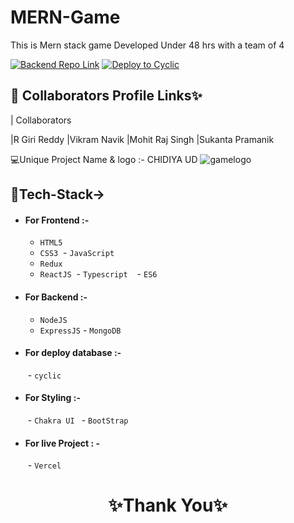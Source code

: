 # MERN-Game
This is Mern stack game Developed Under 48 hrs with a team of 4

[![Backend Repo Link](https://img.shields.io/badge/Backend_Repo_Link-0A66C2?style=for-the-badge&logo=github&logoColor=#FF7139)](https://github.com/geraltyen/MERN-Game/tree/main/backend)
[![Deploy to Cyclic](https://img.shields.io/badge/Deployed_Cyclic_Link-0A66C2?style=for-the-badge&logo=ko-fi&logoColor=white)](https://busy-lime-prawn-boot.cyclic.app/)



## 🔗 Collaborators Profile Links✨



| Collaborators

|R Giri Reddy
|Vikram Navik
|Mohit Raj Singh
|Sukanta Pramanik



💻Unique Project Name & logo :- CHIDIYA UD
![gamelogo](https://user-images.githubusercontent.com/105841421/222919354-13f8e81e-bd21-4050-a06a-d293a325e3fc.png)


## 💫Tech-Stack->

- #### For Frontend :-
   - `HTML5`
  - `CSS3`
  - `JavaScript `
   - `Redux`
  - `ReactJS`
  - `Typescript `
   - `ES6 `

- #### For Backend :-
   - `NodeJS`
   - `ExpressJS`
   - `MongoDB `

- #### For deploy database :- 
   - `cyclic `

- #### For Styling :-  
   - `Chakra UI `
   - `BootStrap `

- #### For live Project : -
   - `Vercel`

<h1 align="center">✨Thank You✨</h1>
